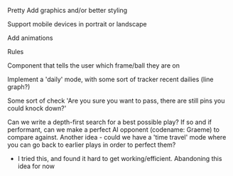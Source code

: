 Pretty
Add graphics and/or better styling

Support mobile devices in portrait or landscape

Add animations

Rules

Component that tells the user which frame/ball they are on

Implement a 'daily' mode, with some sort of tracker recent dailies (line graph?)

Some sort of check 'Are you sure you want to pass, there are still pins you could knock down?'

Can we write a depth-first search for a best possible play? If so and if performant, can we make a perfect AI opponent (codename: Graeme) to compare against. Another idea - could we have a 'time travel' mode where you can go back to earlier plays in order to perfect them?
 - I tried this, and found it hard to get working/efficient. Abandoning this idea for now
